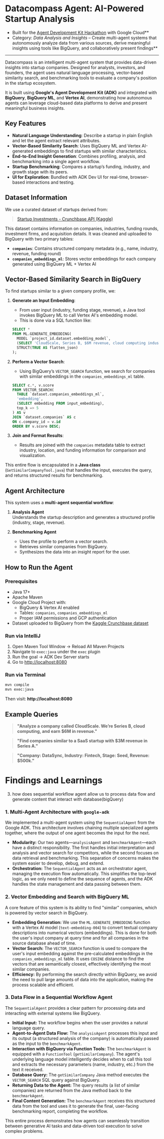 # Datacompass Agent: AI-Powered Startup Analysis

* Built for the [Agent Development Kit Hackathon](https://google.github.io/adk-docs/) with Google Cloud**  
* Category: *Data Analysis and Insights* – Create multi-agent systems that autonomously analyze data from various sources, derive meaningful insights using tools like BigQuery, and collaboratively present findings**

---

Datacompass is an intelligent multi-agent system that provides data-driven insights into startup companies. Designed for analysts, investors, and founders, the agent uses natural language processing, vector-based similarity search, and benchmarking tools to evaluate a company's position in the startup ecosystem.

It is built using **Google's Agent Development Kit (ADK)** and integrated with **BigQuery**, **BigQuery ML**, and **Vertex AI**, demonstrating how autonomous agents can leverage cloud-based data platforms to derive and present meaningful business insights.

##  Key Features

- **Natural Language Understanding**: Describe a startup in plain English and let the agent extract relevant attributes.
- **Vector-Based Similarity Search**: Uses BigQuery ML and Vertex AI-generated embeddings to find startups with similar characteristics.
- **End-to-End Insight Generation**: Combines profiling, analysis, and benchmarking into a single agent workflow.
- **Startup Benchmarking**: Compares a startup’s funding, industry, and growth stage with its peers.
- **UI for Exploration**: Bundled with ADK Dev UI for real-time, browser-based interactions and testing.

##  Dataset Information

We use a curated dataset of startups derived from:

> [Startup Investments - Crunchbase API (Kaggle)](https://www.kaggle.com/datasets/arindam235/startup-investments-crunchbase)

This dataset contains information on companies, industries, funding rounds, investment firms, and acquisition details. It was cleaned and uploaded to BigQuery with two primary tables:

- **`companies`**: Contains structured company metadata (e.g., name, industry, revenue, funding round)
- **`companies_embeddings_ml`**: Stores vector embeddings for each company generated using BigQuery ML + Vertex AI

##  Vector-Based Similarity Search in BigQuery

To find startups similar to a given company profile, we:

1. **Generate an Input Embedding**:
    - From user input (industry, funding stage, revenue), a Java tool invokes BigQuery ML to call Vertex AI's embedding model.
    - This is done via a SQL function like:

   ```sql
   SELECT *
   FROM ML.GENERATE_EMBEDDING(
     MODEL `project_id.dataset.embedding_model`,
     (SELECT 'CloudScale, Series B, $6M revenue, cloud computing industry' AS text_input),
     STRUCT(TRUE AS flatten_json)
   );
   ```

2. **Perform a Vector Search**:
    - Using BigQuery’s `VECTOR_SEARCH` function, we search for companies with similar embeddings in the `companies_embeddings_ml` table.

   ```sql
   SELECT c.*, v.score
   FROM VECTOR_SEARCH(
     TABLE `dataset.companies_embeddings_ml`,
     'embedding',
     (SELECT embedding FROM input_embedding),
     top_k => 5
   ) AS v
   JOIN `dataset.companies` AS c
   ON c.company_id = v.id
   ORDER BY v.score DESC;
   ```

3. **Join and Format Results**:
    - Results are joined with the `companies` metadata table to extract industry, location, and funding information for comparison and visualization.

This entire flow is encapsulated in a **Java class** (`GetSimilarCompanyTool.java`) that handles the input, executes the query, and returns structured results for benchmarking.

##  Agent Architecture

This system uses a **multi-agent sequential workflow**:

1. **Analysis Agent**  
   Understands the startup description and generates a structured profile (industry, stage, revenue).

2. **Benchmarking Agent**
    - Uses the profile to perform a vector search.
    - Retrieves similar companies from BigQuery.
    - Synthesizes the data into an insight report for the user.

##  How to Run the Agent

### Prerequisites

- Java 17+
- Apache Maven
- Google Cloud Project with:
    - BigQuery & Vertex AI enabled
    - Tables: `companies`, `companies_embeddings_ml`
    - Proper IAM permissions and GCP authentication
- Dataset uploaded to BigQuery from the [Kaggle Crunchbase dataset](https://www.kaggle.com/datasets/arindam235/startup-investments-crunchbase)

### Run via IntelliJ

1. Open Maven Tool Window → Reload All Maven Projects
2. Navigate to `exec:java` under the `exec` plugin
3. Run the goal → ADK Dev Server starts
4. Go to [http://localhost:8080](http://localhost:8080)

### Run via Terminal

```bash
mvn compile
mvn exec:java
```

Then visit: **http://localhost:8080**

##  Example Queries

> **"Analyze a company called CloudScale. We’re Series B, cloud computing, and earn $6M in revenue."**

> **"Find companies similar to a SaaS startup with $3M revenue in Series A."**

> **"Company: DataSync, Industry: Fintech, Stage: Seed, Revenue: $500k."**


# Findings and Learnings


3. how does sequential workflow agent allow us to process data flow and generate content that interact with database(bigQuery)
### 1. Multi-Agent Architecture with `google-adk`

We implemented a multi-agent system using the `SequentialAgent` from the Google ADK. This architecture involves chaining multiple specialized agents together, where the output of one agent becomes the input for the next.

-   **Modularity:** Our two agents—`analysisAgent` and `benchmarkAgent`—each have a distinct responsibility. The first handles initial interpretation and analysis and vector search for competitors, while the second focuses on data retrieval and benchmarking. This separation of concerns makes the system easier to develop, debug, and extend.
-   **Orchestration:** The `SequentialAgent` acts as an orchestrator agent, managing the execution flow automatically. This simplifies the top-level logic, as we only need to define the sequence of agents, and the ADK handles the state management and data passing between them.

### 2. Vector Embedding and Search with BigQuery ML

A core feature of this system is its ability to find "similar" companies, which is powered by vector search in BigQuery.

-   **Embedding Generation:** We use the `ML.GENERATE_EMBEDDING` function with a Vertex AI model (`text-embedding-004`) to convert textual company descriptions into numerical vectors (embeddings). This is done for both the user's input company at query time and for all companies in the source database ahead of time.
-   **Vector Search:** The `VECTOR_SEARCH` function is used to compare the user's input embedding against the pre-calculated embeddings in the `companies_embeddings_ml` table. It uses `COSINE` distance to find the vectors that are semantically closest, effectively identifying the most similar companies.
-   **Efficiency:** By performing the search directly within BigQuery, we avoid the need to pull large amounts of data into the application, making the process scalable and efficient.

### 3. Data Flow in a Sequential Workflow Agent

The `SequentialAgent` provides a clear pattern for processing data and interacting with external systems like BigQuery.

-   **Initial Input:** The workflow begins when the user provides a natural language query.
-   **Agent-to-Agent Data Flow:** The `analysisAgent` processes this input and its output (a structured analysis of the company) is automatically passed as the input to the `benchmarkAgent`.
-   **Interaction with BigQuery via Function Tools:** The `benchmarkAgent` is equipped with a `FunctionTool` (`getSimilarCompany`). The agent's underlying language model intelligently decides when to call this tool and extracts the necessary parameters (name, industry, etc.) from the text it received.
-   **Database Query:** The `getSimilarCompany` Java method executes the `VECTOR_SEARCH` SQL query against BigQuery.
-   **Returning Data to the Agent:** The query results (a list of similar companies) are returned from the Java method back to the `benchmarkAgent`.
-   **Final Content Generation:** The `benchmarkAgent` receives this structured data from the tool and uses it to generate the final, user-facing benchmarking report, completing the workflow.

This entire process demonstrates how agents can seamlessly transition between generative AI tasks and data-driven tool execution to solve complex problems.

